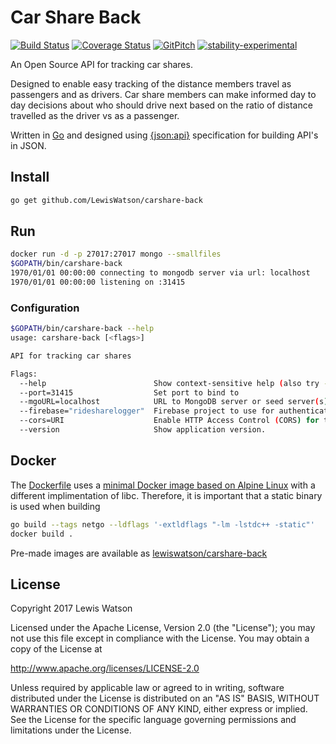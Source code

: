 # Car Share Back
[![Build Status](https://travis-ci.org/LewisWatson/carshare-back.svg?branch=master)](https://travis-ci.org/LewisWatson/carshare-back)
[![Coverage Status](https://coveralls.io/repos/github/LewisWatson/carshare-back/badge.svg?branch=feature%2Ffirebase-jwt-auth)](https://coveralls.io/github/LewisWatson/carshare-back?branch=feature%2Ffirebase-jwt-auth)
[![GitPitch](https://gitpitch.com/assets/badge.svg)](https://gitpitch.com/LewisWatson/carshare-ninja-pitch/master?grs=github&t=white)
[![stability-experimental](https://img.shields.io/badge/stability-experimental-orange.svg)](https://github.com/emersion/stability-badges#experimental)

An Open Source API for tracking car shares.

Designed to enable easy tracking of the distance members travel as passengers and as drivers. Car share members can make informed day to day decisions about who should drive next based on the ratio of distance travelled as the driver vs as a passenger.

Written in [Go] and designed using [{json:api}] specification for building API's in JSON.

## Install

```bash
go get github.com/LewisWatson/carshare-back
```

## Run

```bash
docker run -d -p 27017:27017 mongo --smallfiles
$GOPATH/bin/carshare-back
1970/01/01 00:00:00 connecting to mongodb server via url: localhost
1970/01/01 00:00:00 listening on :31415
```

### Configuration

```bash
$GOPATH/bin/carshare-back --help
usage: carshare-back [<flags>]

API for tracking car shares

Flags:
  --help                        Show context-sensitive help (also try --help-long and --help-man).
  --port=31415                  Set port to bind to
  --mgoURL=localhost            URL to MongoDB server or seed server(s) for clusters
  --firebase="ridesharelogger"  Firebase project to use for authentication
  --cors=URI                    Enable HTTP Access Control (CORS) for the specified URI
  --version                     Show application version.
```

## Docker

The [Dockerfile](Dockerfile) uses a [minimal Docker image based on Alpine Linux](https://hub.docker.com/_/alpine/) with a different implimentation of libc. Therefore, it is important that a static binary is used when building

```bash
go build --tags netgo --ldflags '-extldflags "-lm -lstdc++ -static"'
docker build .
```

Pre-made images are available as [lewiswatson/carshare-back](https://hub.docker.com/r/lewiswatson/carshare-back/)

## License

Copyright 2017 Lewis Watson

Licensed under the Apache License, Version 2.0 (the "License");
you may not use this file except in compliance with the License.
You may obtain a copy of the License at

   http://www.apache.org/licenses/LICENSE-2.0

Unless required by applicable law or agreed to in writing, software
distributed under the License is distributed on an "AS IS" BASIS,
WITHOUT WARRANTIES OR CONDITIONS OF ANY KIND, either express or implied.
See the License for the specific language governing permissions and
limitations under the License.

[mongoDB]: https://www.mongodb.com/
[{json:api}]: http://jsonapi.org
[Go]: https://golang.org/
